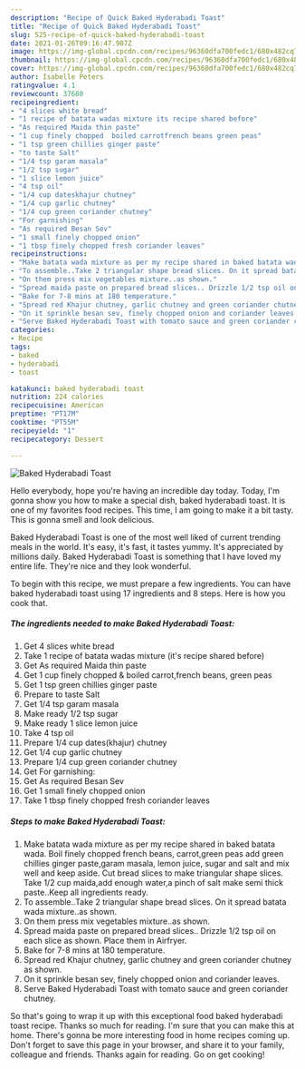 ```yaml
---
description: "Recipe of Quick Baked Hyderabadi Toast"
title: "Recipe of Quick Baked Hyderabadi Toast"
slug: 525-recipe-of-quick-baked-hyderabadi-toast
date: 2021-01-26T09:16:47.907Z
image: https://img-global.cpcdn.com/recipes/96360dfa700fedc1/680x482cq70/baked-hyderabadi-toast-recipe-main-photo.jpg
thumbnail: https://img-global.cpcdn.com/recipes/96360dfa700fedc1/680x482cq70/baked-hyderabadi-toast-recipe-main-photo.jpg
cover: https://img-global.cpcdn.com/recipes/96360dfa700fedc1/680x482cq70/baked-hyderabadi-toast-recipe-main-photo.jpg
author: Isabelle Peters
ratingvalue: 4.1
reviewcount: 37680
recipeingredient:
- "4 slices white bread"
- "1 recipe of batata wadas mixture its recipe shared before"
- "As required Maida thin paste"
- "1 cup finely chopped  boiled carrotfrench beans green peas"
- "1 tsp green chillies ginger paste"
- "to taste Salt"
- "1/4 tsp garam masala"
- "1/2 tsp sugar"
- "1 slice lemon juice"
- "4 tsp oil"
- "1/4 cup dateskhajur chutney"
- "1/4 cup garlic chutney"
- "1/4 cup green coriander chutney"
- "For garnishing"
- "As required Besan Sev"
- "1 small finely chopped onion"
- "1 tbsp finely chopped fresh coriander leaves"
recipeinstructions:
- "Make batata wada mixture as per my recipe shared in baked batata wada. Boil finely chopped french beans, carrot,green peas add green chillies ginger paste,garam masala, lemon juice, sugar and salt and mix well and keep aside. Cut bread slices to make triangular shape slices. Take 1/2 cup maida,add enough water,a pinch of salt make semi thick paste..Keep all ingredients ready."
- "To assemble..Take 2 triangular shape bread slices. On it spread batata wada mixture..as shown."
- "On them press mix vegetables mixture..as shown."
- "Spread maida paste on prepared bread slices.. Drizzle 1/2 tsp oil on each slice as shown. Place them in Airfryer."
- "Bake for 7-8 mins at 180 temperature."
- "Spread red Khajur chutney, garlic chutney and green coriander chutney as shown."
- "On it sprinkle besan sev, finely chopped onion and coriander leaves."
- "Serve Baked Hyderabadi Toast with tomato sauce and green coriander chutney."
categories:
- Recipe
tags:
- baked
- hyderabadi
- toast

katakunci: baked hyderabadi toast 
nutrition: 224 calories
recipecuisine: American
preptime: "PT17M"
cooktime: "PT55M"
recipeyield: "1"
recipecategory: Dessert

---
```



![Baked Hyderabadi Toast](https://img-global.cpcdn.com/recipes/96360dfa700fedc1/680x482cq70/baked-hyderabadi-toast-recipe-main-photo.jpg)

Hello everybody, hope you're having an incredible day today. Today, I'm gonna show you how to make a special dish, baked hyderabadi toast. It is one of my favorites food recipes. This time, I am going to make it a bit tasty. This is gonna smell and look delicious.

Baked Hyderabadi Toast is one of the most well liked of current trending meals in the world. It's easy, it's fast, it tastes yummy. It's appreciated by millions daily. Baked Hyderabadi Toast is something that I have loved my entire life. They're nice and they look wonderful.




To begin with this recipe, we must prepare a few ingredients. You can have baked hyderabadi toast using 17 ingredients and 8 steps. Here is how you cook that.

<!--inarticleads1-->

##### The ingredients needed to make Baked Hyderabadi Toast:

1. Get 4 slices white bread
1. Take 1 recipe of batata wadas mixture (it&#39;s recipe shared before)
1. Get As required Maida thin paste
1. Get 1 cup finely chopped &amp; boiled carrot,french beans, green peas
1. Get 1 tsp green chillies ginger paste
1. Prepare to taste Salt
1. Get 1/4 tsp garam masala
1. Make ready 1/2 tsp sugar
1. Make ready 1 slice lemon juice
1. Take 4 tsp oil
1. Prepare 1/4 cup dates(khajur) chutney
1. Get 1/4 cup garlic chutney
1. Prepare 1/4 cup green coriander chutney
1. Get For garnishing:
1. Get As required Besan Sev
1. Get 1 small finely chopped onion
1. Take 1 tbsp finely chopped fresh coriander leaves




<!--inarticleads2-->

##### Steps to make Baked Hyderabadi Toast:

1. Make batata wada mixture as per my recipe shared in baked batata wada. Boil finely chopped french beans, carrot,green peas add green chillies ginger paste,garam masala, lemon juice, sugar and salt and mix well and keep aside. Cut bread slices to make triangular shape slices. Take 1/2 cup maida,add enough water,a pinch of salt make semi thick paste..Keep all ingredients ready.
1. To assemble..Take 2 triangular shape bread slices. On it spread batata wada mixture..as shown.
1. On them press mix vegetables mixture..as shown.
1. Spread maida paste on prepared bread slices.. Drizzle 1/2 tsp oil on each slice as shown. Place them in Airfryer.
1. Bake for 7-8 mins at 180 temperature.
1. Spread red Khajur chutney, garlic chutney and green coriander chutney as shown.
1. On it sprinkle besan sev, finely chopped onion and coriander leaves.
1. Serve Baked Hyderabadi Toast with tomato sauce and green coriander chutney.




So that's going to wrap it up with this exceptional food baked hyderabadi toast recipe. Thanks so much for reading. I'm sure that you can make this at home. There's gonna be more interesting food in home recipes coming up. Don't forget to save this page in your browser, and share it to your family, colleague and friends. Thanks again for reading. Go on get cooking!
